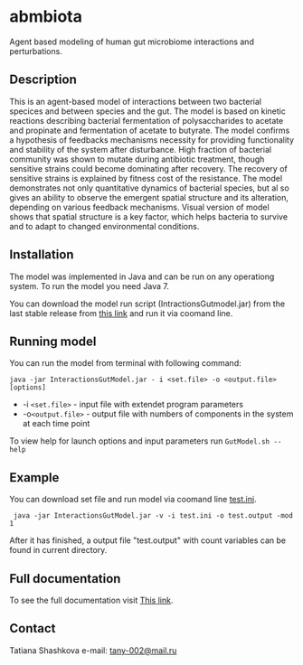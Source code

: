 # abmbiota

Agent based modeling of human gut microbiome interactions and perturbations.


## Description 

This is an agent-based model of interactions between two bacterial specices and between species and the gut. 
The model is based on kinetic reactions describing bacterial fermentation of polysaccharides to acetate and 
propinate and fermentation of acetate to butyrate. The model confirms a hypothesis of feedbacks mechanisms 
necessity for providing functionality and stability of the system after disturbance. High fraction of bacterial community was shown to mutate during antibiotic treatment, though sensitive strains could become dominating after recovery. The recovery of sensitive strains is explained by fitness cost of the resistance. The model demonstrates not only quantitative dynamics of bacterial species, but al so gives an ability to observe the emergent spatial structure and its alteration, depending on various feedback mechanisms. Visual version of model shows that spatial structure is a key factor, 
which helps bacteria to survive and to adapt to changed environmental conditions. 


## Installation

The model was implemented in Java and can be run on any operationg system. To run the model you need Java 7.

You can download the model run script (IntractionsGutmodel.jar) from the last stable release 
from [this link](https://github.com/TanishaSH/abmbiota/tree/master/out/artifacts) and run it via coomand line.


## Running model

You can run the model from terminal with following command:

```java -jar InteractionsGutModel.jar - i <set.file> -o <output.file> [options]```

* -i ```<set.file>``` - input file with extendet program parameters
* -o```<output.file>``` - output file with numbers of components in the system at each time point

To view help for launch options and input parameters run ```GutModel.sh --help```


## Example

You can download set file and run model via coomand line [test.ini](https://github.com/TanishaSH/abmbiota/tree/master/out/artifacts).
```
 java -jar InteractionsGutModel.jar -v -i test.ini -o test.output -mod 1
```    
After it has finished, a output file "test.output"  with count variables can be found in current directory.

## Full documentation

To see the full documentation visit [This link](https://github.com/TanishaSH/abmbiota/wiki).

## Contact

Tatiana Shashkova 
e-mail: tany-002@mail.ru



